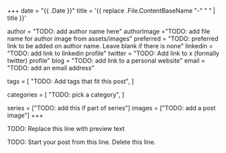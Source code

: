 +++
date  = "{{ .Date }}"
title = '{{ replace .File.ContentBaseName "-" " " | title }}'

author = "TODO: add author name here"
authorImage ="TODO: add file name for author image from assets/images"
preferred = "TODO: preferred link to be added on author name. Leave blank if there is none"
linkedin = "TODO: add link to linkedin profile"
twitter = "TODO: Add link to x (formally twitter) profile"
blog = "TODO: add link to a personal website"
email = "TODO: add an email address"

tags = [
    "TODO: Add tags that fit this post",
]

categories = [
    "TODO: pick a category",
]

series = ["TODO: add this if part of series"]
images = ["TODO: add a post image"]
+++

TODO: Replace this line with preview text
<!--more-->

TODO: Start your post from this line. Delete this line.

